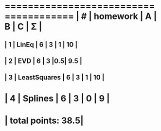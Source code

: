  ======================================
| #  | homework      | A | B | C | Σ   |
 ======================================
| 1  | LinEq         | 6 | 3 | 1 | 10  |
---------------------------------------
| 2  | EVD           | 6 | 3 |0.5| 9.5 |
---------------------------------------
| 3  | LeastSquares  | 6 | 3 | 1 | 10  |
---------------------------------------
| 4  | Splines	     | 6 | 3 | 0 | 9   |
 ======================================
|                    total points: 38.5|
 ======================================

